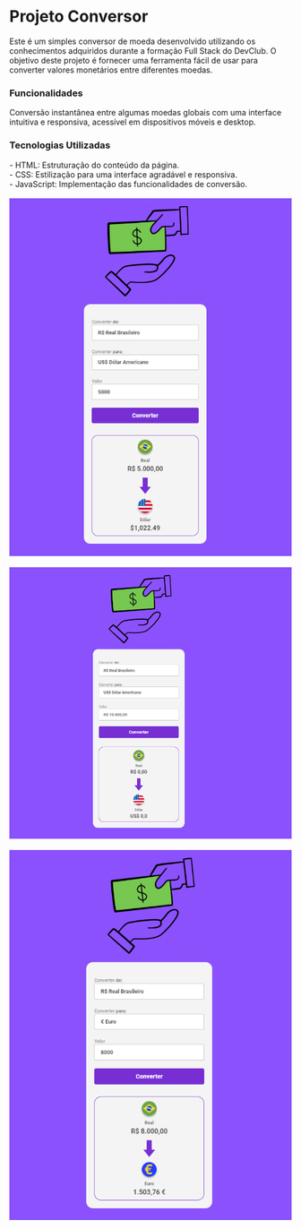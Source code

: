<h1>Projeto Conversor</h1>
Este é um simples conversor de moeda desenvolvido utilizando os conhecimentos adquiridos durante a formação Full Stack do DevClub. O objetivo deste projeto é fornecer uma ferramenta fácil de usar para converter valores monetários entre diferentes moedas.

<h3>Funcionalidades</h3>
Conversão instantânea entre algumas moedas globais com uma interface intuitiva e responsiva, acessível em dispositivos móveis e desktop.

<h3>Tecnologias Utilizadas</h3>
- HTML: Estruturação do conteúdo da página.<br>
- CSS: Estilização para uma interface agradável e responsiva.<br>
- JavaScript: Implementação das funcionalidades de conversão.
<br>
<br>

<img src="https://github.com/ftelles19/conversor-moeda/blob/master/Assets/Projeto%20Conversor%202.png?raw=true">
<br>
<br>
<img src="https://github.com/ftelles19/conversor-moeda/blob/master/Assets/Projeto%20Conversor.png?raw=true">
<br>
<br>
<img src="https://github.com/ftelles19/conversor-moeda/blob/master/Assets/Projeto%20Conversor%203.png?raw=true">
